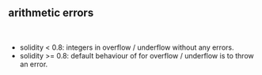 ## arithmetic errors

<br>

* solidity < 0.8: integers in overflow / underflow without any errors.
* solidity >= 0.8: default behaviour of for overflow / underflow is to throw an error.
